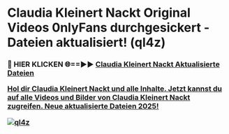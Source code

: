 # Claudia Kleinert Nackt Original Videos 0nlyFans durchgesickert - Dateien aktualisiert! (ql4z)

<h3>🔴 HIER KLICKEN 🌐==►► <a href="https://tinyurl.com/h6vf6nb8" rel="nofollow">Claudia Kleinert Nackt Aktualisierte Dateien

Hol dir Claudia Kleinert Nackt und alle Inhalte. Jetzt kannst du auf alle Videos und Bilder von Claudia Kleinert Nackt zugreifen. Neue aktualisierte Dateien 2025!

[![ql4z](https://i.imgur.com/sD4kR3V.gif)](https://tinyurl.com/h6vf6nb8)
